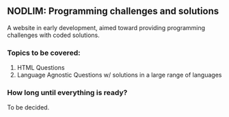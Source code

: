 ## NODLIM: Programming challenges and solutions

A website in early development, aimed toward providing programming challenges with coded solutions.

### Topics to be covered:

1. HTML Questions
2. Language Agnostic Questions w/ solutions in a large range of languages

### How long until everything is ready?

To be decided.
